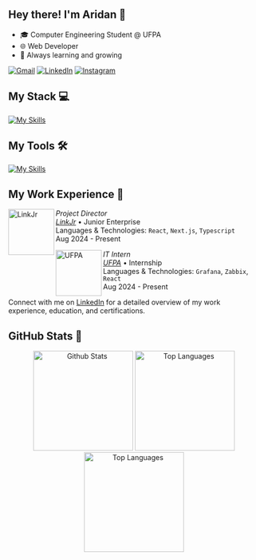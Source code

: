 ## Hey there! I'm Aridan 🍃
- 🎓 Computer Engineering Student @ UFPA
- 🌐 Web Developer
- 🚀 Always learning and growing

<p align="left">
  <a href="mailto:aridanpantoja@gmail.com" title="Gmail">
  <img src="https://img.shields.io/badge/-Gmail-FF0000?style=flat-square&labelColor=FF0000&logo=gmail&logoColor=white&link=LINK-DO-SEU-GMAIL" alt="Gmail"/></a>
  <a href="https://www.linkedin.com/in/aridanpantoja/" title="LinkedIn">
  <img src="https://img.shields.io/badge/-Linkedin-0e76a8?style=flat-square&logo=Linkedin&logoColor=white&link=LINK-DO-SEU-LINKEDIN" alt="LinkedIn"/></a>
  <a href="https://www.instagram.com/aridan.dev/" title="Instagram">
  <img src="https://img.shields.io/badge/-Instagram-DF0174?style=flat-square&labelColor=DF0174&logo=instagram&logoColor=white&link=LINK-DO-SEU-INSTAGRAM" alt="Instagram"/></a>
</p>

## My Stack 💻
[![My Skills](https://skillicons.dev/icons?i=react,nextjs,vite,ts,js,tailwind,postgres,prisma,html,css)](https://skillicons.dev)

## My Tools 🛠️
[![My Skills](https://skillicons.dev/icons?i=git,github,docker,postman,photoshop,figma,wordpress,vscode,windows,ubuntu)](https://skillicons.dev)

## My Work Experience 💼

[<img align="left" height="92px" width="92px" alt="LinkJr" src="https://media.licdn.com/dms/image/v2/D4E0BAQHaPS3HOuR42A/company-logo_200_200/company-logo_200_200/0/1726182004162/linkjr_logo?e=1738195200&v=beta&t=bjY1eMBzRQCjDysvIVEtTg5SRnY0VcY7j-vGF453MWU"/>](https://www.spacex.com/)

*Project Director* \
[*LinkJr*](https://linkjr.com.br/) • Junior Enterprise \
Languages & Technologies: `React`, `Next.js`, `Typescript`\
Aug 2024 - Present

[<img align="left" height="92px" width="92px" alt="UFPA" src="https://media.licdn.com/dms/image/v2/C4D0BAQF5pgxwqpTcfw/company-logo_200_200/company-logo_200_200/0/1631330531313?e=1738195200&v=beta&t=2e-_RYgcfhVkRLArq1A5H4tP_Yn2YgBHmi5zCb2kBcE"/>](https://campuscastanhal.ufpa.br/)

*IT Intern* \
[*UFPA*](https://campuscastanhal.ufpa.br/) • Internship \
Languages & Technologies: `Grafana`, `Zabbix`, `React`\
Aug 2024 - Present

Connect with me on [LinkedIn](https://www.linkedin.com/in/aridanpantoja/) for a detailed overview of my work experience, education, and certifications.

## GitHub Stats 🌟 

<p align="center">
  <img src="https://github-readme-stats.vercel.app/api?username=aridanpantoja&theme=dark&hide_border=true&include_all_commits=true" alt="Github Stats" height="200px"  />
  <img src="https://github-readme-streak-stats.herokuapp.com/?user=aridanpantoja&theme=dark&hide_border=true" alt="Top Languages" height="200px"  />
  <img src="https://github-readme-stats.vercel.app/api/top-langs/?username=aridanpantoja&theme=dark&hide_border=true&layout=compact" alt="Top Languages" height="200px" />
</p>
